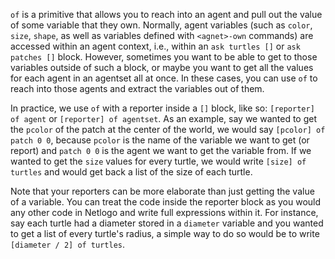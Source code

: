 `of` is a primitive that allows you to reach into an agent and pull out the value of some variable that they own. Normally, agent variables (such as `color`, `size`, `shape`, as well as variables defined with `<agnet>-own` commands) are accessed within an agent context, i.e., within an `ask turtles []` or `ask patches []` block. However, sometimes you want to be able to get to those variables outside of such a block, or maybe you want to get all the values for each agent in an agentset all at once. In these cases, you can use `of` to reach into those agents and extract the variables out of them.

In practice, we use `of` with a reporter inside a `[]` block, like so: `[reporter] of agent` or `[reporter] of agentset`. As an example, say we wanted to get the `pcolor` of the patch at the center of the world, we would say `[pcolor] of patch 0 0`, because `pcolor` is the name of the variable we want to get (or report) and `patch 0 0` is the agent we want to get the variable from. If we wanted to get the `size` values for every turtle, we would write `[size] of turtles` and would get back a list of the size of each turtle. 

Note that your reporters can be more elaborate than just getting the value of a variable. You can treat the code inside the reporter block as you would any other code in Netlogo and write full expressions within it. For instance, say each turtle had a diameter stored in a `diameter` variable and you wanted to get a list of every turtle's radius, a simple way to do so would be to write `[diameter / 2] of turtles`.
